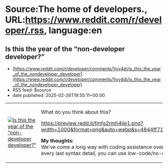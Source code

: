 # Source:The home of developers., URL:https://www.reddit.com/r/developer/.rss, language:en

## Is this the year of the “non-developer developer?”
 - [https://www.reddit.com/r/developer/comments/1iyv4di/is_this_the_year_of_the_nondeveloper_developer](https://www.reddit.com/r/developer/comments/1iyv4di/is_this_the_year_of_the_nondeveloper_developer)
 - RSS feed: $source
 - date published: 2025-02-26T18:55:11+00:00

<table> <tr><td> <a href="https://www.reddit.com/r/developer/comments/1iyv4di/is_this_the_year_of_the_nondeveloper_developer/"> <img src="https://external-preview.redd.it/jluWnC4fY0IWgISSMLe9q_9MclkFnj_5qDZ8D0K3tKo.jpg?width=640&amp;crop=smart&amp;auto=webp&amp;s=a60e430cb73d76740e4f30e5d837711904c777fc" alt="Is this the year of the “non-developer developer?”" title="Is this the year of the “non-developer developer?”" /> </a> </td><td> <!-- SC_OFF --><div class="md"><p>What do you think about this?</p> <p><a href="https://preview.redd.it/fmfg2rmh4jle1.png?width=1000&amp;format=png&amp;auto=webp&amp;s=4844ff717dec31b27b9f65d1e14ea65ae883e173">https://preview.redd.it/fmfg2rmh4jle1.png?width=1000&amp;format=png&amp;auto=webp&amp;s=4844ff717dec31b27b9f65d1e14ea65ae883e173</a></p> <p><strong>My thoughts:</strong><br/> We’ve come a long way with coding assistance over the last few years. Instead of memorizing every last syntax detail, you can use low-code/no-code platforms or AI helpers li

